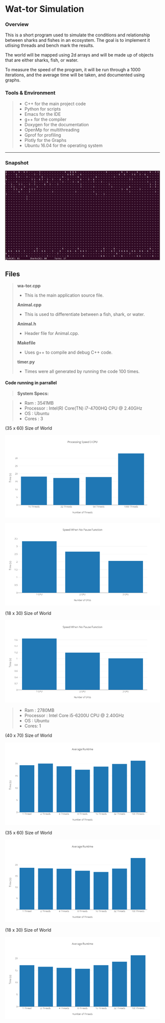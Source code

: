Wat-tor Simulation
===================
### Overview
This is a short program used to simulate the conditions and relationship between sharks and fishes in an ecosystem. The goal is to implement it utlising threads and bench mark the results.

The world will be mapped using 2d arrays and will be made up of objects that are either sharks, fish, or water.

To measure the speed of the program, it will be run through a 1000 iterations, and the average time will be taken, and documented using graphs.

### Tools & Environment
> - C++ for the main project code
> - Python for scripts
> - Emacs for the  IDE
> - g++ for the compiler
> - Doxygen for the documentation
> - OpenMp for multithreading
> - Gprof for profiling
>  - Plotly for the Graphs
>  - Ubuntu 16.04 for the operating system

----------
### Snapshot
![alt text](https://github.com/phelantomas/Wa-tor/blob/master/Charts/wator.PNG)

Files
-------------

> **wa-tor.cpp**
> - This is the main application source file.
> 
> **Animal.cpp**
> - This is used to differentiate between a fish, shark, or water. 
> 
> **Animal.h**
> - Header file for Animal.cpp.
> 
> **Makefile**
> - Uses g++ to compile and debug C++ code.
> 
> **timer.py**
> - Times were all generated by running the code 100 times.


#### <i class="icon-file"></i> Code running in parrallel
> **System Specs:**

> - Ram : 3541MB
> - Processor : Intel(R) Core(TN) i7-4700HQ CPU @ 2.40GHz
> - OS : Ubuntu
> - Cores : 3

(35 x 60) Size of World

![alt text](https://github.com/phelantomas/Wa-tor/blob/master/Charts/NoOfThreadsChart.png)

![alt text](https://github.com/phelantomas/Wa-tor/blob/master/Charts/NoPauseCharts.png)

(18 x 30) Size of World

![alt text](https://github.com/phelantomas/Wa-tor/blob/master/Charts/SmallWorld.png)

> - Ram : 2780MB
> - Processor : Intel Core i5-6200U CPU @ 2.40GHz
> - OS : Ubuntu
> - Cores: 1

(40 x 70) Size of World

![alt text](https://github.com/phelantomas/Wa-tor/blob/master/Charts/40by70.png)

(35 x 60) Size of World

![alt text](https://github.com/phelantomas/Wa-tor/blob/master/Charts/35by60.png)

(18 x 30) Size of World

![alt text](https://github.com/phelantomas/Wa-tor/blob/master/Charts/18by30.png)


